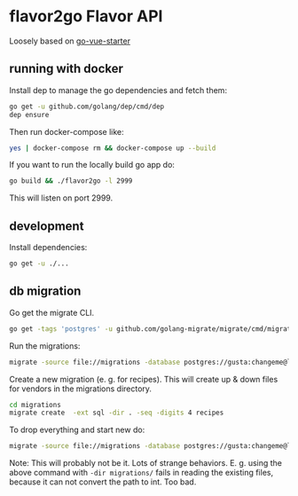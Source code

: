 # flavor2go Flavor API

Loosely based on [go-vue-starter](https://github.com/markcheno/go-vue-starter/)

## running with docker

Install dep to manage the go dependencies and fetch them:

```sh
go get -u github.com/golang/dep/cmd/dep
dep ensure
```

Then run docker-compose like:

```sh
yes | docker-compose rm && docker-compose up --build
```

If you want to run the locally build go app do:

```sh
go build && ./flavor2go -l 2999
```

This will listen on port 2999.

## development

Install dependencies:

```sh
go get -u ./...
```

## db migration

Go get the migrate CLI.

```sh
go get -tags 'postgres' -u github.com/golang-migrate/migrate/cmd/migrate
```

Run the migrations:

```sh
migrate -source file://migrations -database postgres://gusta:changeme@localhost:5432/gusta?sslmode=disable up
```

Create a new migration (e. g. for recipes). This will create up & down files for vendors in the migrations directory.

```sh
cd migrations
migrate create  -ext sql -dir . -seq -digits 4 recipes
```

To drop everything and start new do:

```sh
migrate -source file://migrations -database postgres://gusta:changeme@localhost:5432/gusta?sslmode=disable drop
```

Note: This will probably not be it. Lots of strange behaviors. E. g. using the above command with `-dir migrations/` fails in reading the existing files, because it can not convert the path to int. Too bad.
